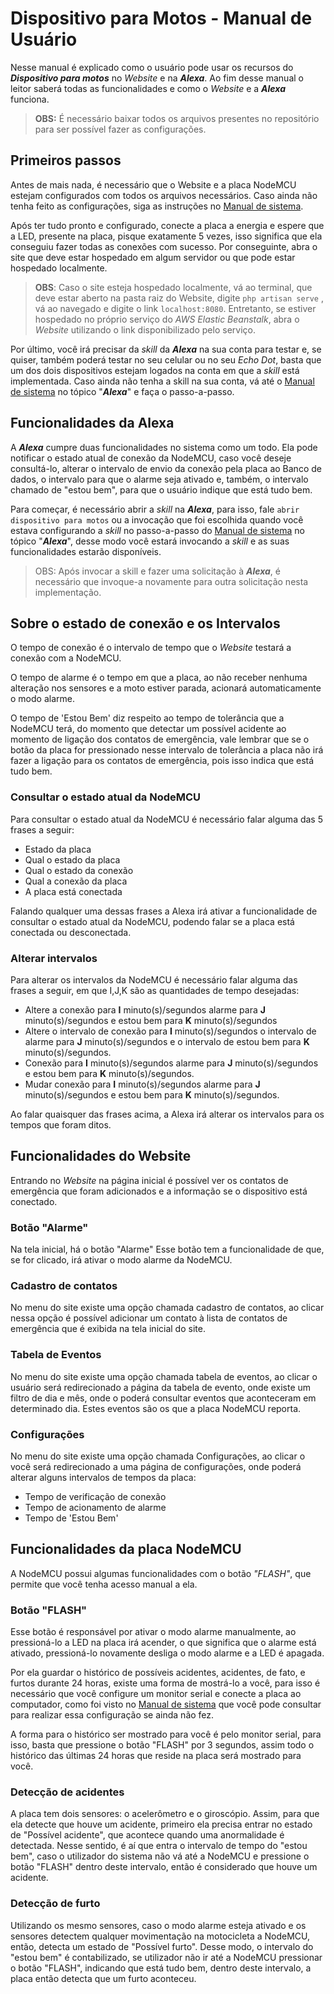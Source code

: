 # Dispositivo para Motos - Manual de Usuário
Nesse manual é explicado como o usuário pode usar os recursos do ***Dispositivo para motos*** no *Website* e na ***Alexa***. Ao fim desse manual o leitor saberá todas as funcionalidades e como o *Website* e a ***Alexa*** funciona.

> **OBS:** É necessário baixar todos os arquivos presentes no repositório para ser possível fazer as configurações. 

## Primeiros passos

Antes de mais nada, é necessário que o Website e a placa NodeMCU estejam configurados com todos os arquivos necessários. Caso ainda não tenha feito as configurações, siga as instruções no <a href="https://github.com/JoSGomes/PBL3/blob/main/Manual%20do%20Sistema.md">Manual de sistema</a>.

Após ter tudo pronto e configurado, conecte a placa a energia e espere que a LED, presente na placa, pisque exatamente 5 vezes, isso significa que ela conseguiu fazer todas as conexões com sucesso. Por conseguinte, abra o site que deve estar hospedado em algum servidor ou que pode estar hospedado localmente. 

> **OBS**: Caso o site esteja hospedado localmente, vá ao terminal, que deve estar aberto na pasta raiz do Website, digite ``php artisan serve`` , vá ao navegado e digite o link ``localhost:8080``. Entretanto, se estiver hospedado no próprio serviço do *AWS* *Elastic Beanstalk*, abra o *Website* utilizando o link disponibilizado pelo serviço.

 Por último, você irá precisar da *skill* da ***Alexa*** na sua conta para testar e, se quiser, também poderá testar no seu celular ou no seu *Echo Dot*, basta que um dos dois dispositivos estejam logados na conta em que a *skill* está implementada. Caso ainda não tenha a skill na sua conta, vá até o <a href="https://github.com/JoSGomes/PBL3/blob/main/Manual%20do%20Sistema.md">Manual de sistema</a> no tópico "***Alexa***" e faça o passo-a-passo.

## Funcionalidades da Alexa

A ***Alexa*** cumpre duas funcionalidades no sistema como um todo. Ela pode notificar o estado atual de conexão da NodeMCU, caso você deseje consultá-lo, alterar o intervalo de envio da conexão pela placa ao Banco de dados, o intervalo para que o alarme seja ativado e, também, o intervalo chamado de "estou bem", para que o usuário indique que está tudo bem.

Para começar, é necessário abrir a *skill*  na ***Alexa***, para isso, fale ``abrir dispositivo para motos`` ou a invocação que foi escolhida quando você estava configurando a *skill* no passo-a-passo do <a href="https://github.com/JoSGomes/PBL3/blob/main/Manual%20do%20Sistema.md">Manual de sistema</a> no tópico "***Alexa***", desse modo você estará invocando a *skill* e as suas funcionalidades estarão disponíveis.

> OBS: Após invocar a skill e fazer uma solicitação à ***Alexa***, é necessário que invoque-a novamente para outra solicitação nesta implementação.

## Sobre o estado de conexão e os Intervalos

O tempo de conexão é o intervalo de tempo que o *Website* testará a conexão com a NodeMCU.

O tempo de alarme é o tempo em que a placa, ao não receber nenhuma alteração nos sensores e a moto estiver parada, acionará automaticamente o modo alarme.

O tempo de 'Estou Bem' diz respeito ao tempo de tolerância que a NodeMCU terá, do momento que detectar um possível acidente ao momento de ligação dos contatos de emergência, vale lembrar que se o botão da placa for pressionado nesse intervalo de tolerância a placa não irá fazer a ligação para os contatos de emergência, pois isso indica que está tudo bem. 

### Consultar o estado atual da NodeMCU

Para consultar o estado atual da NodeMCU é necessário falar alguma das 5 frases a seguir:

- Estado da placa
- Qual o estado da placa 
- Qual o estado da conexão 
- Qual a conexão da placa
- A placa está conectada 

Falando qualquer uma dessas frases a Alexa irá ativar a funcionalidade de consultar o estado atual da NodeMCU, podendo falar se a placa está conectada ou desconectada.

### Alterar intervalos

Para alterar os intervalos da NodeMCU é necessário falar alguma das frases a seguir, em que I,J,K são as quantidades de tempo desejadas:

- Altere a conexão para **I** minuto(s)/segundos alarme para **J** minuto(s)/segundos e estou bem para **K** minuto(s)/segundos
- Altere o intervalo de conexão para **I** minuto(s)/segundos o intervalo de alarme para **J** minuto(s)/segundos e o intervalo de estou bem para **K** minuto(s)/segundos.
- Conexão para **I** minuto(s)/segundos alarme para **J** minuto(s)/segundos e estou bem para **K** minuto(s)/segundos.
- Mudar conexão para **I** minuto(s)/segundos alarme para **J** minuto(s)/segundos e estou bem para **K** minuto(s)/segundos.

Ao falar quaisquer das frases acima, a Alexa irá alterar os intervalos para os tempos que foram ditos.

## Funcionalidades do Website

Entrando no *Website* na página inicial é possível ver os contatos de emergência que foram adicionados e a informação se o dispositivo está conectado.

### Botão "Alarme"

Na tela inicial, há o botão "Alarme" Esse botão tem a funcionalidade de que, se for clicado, irá ativar o modo alarme da NodeMCU.

### Cadastro de contatos

No menu do site existe uma opção chamada cadastro de contatos, ao clicar nessa opção é possível adicionar um contato à lista de contatos de emergência que é exibida na tela inicial do site.

### Tabela de Eventos

No menu do site existe uma opção chamada tabela de eventos, ao clicar o usuário será redirecionado a página da tabela de evento, onde existe um filtro de dia e mês, onde o poderá consultar eventos que aconteceram em determinado dia. Estes eventos são os que a placa NodeMCU reporta.

### Configurações

No menu do site existe uma opção chamada Configurações, ao clicar o você será redirecionado a uma página de configurações, onde poderá alterar alguns  intervalos de tempos da placa:

- Tempo de verificação de conexão
- Tempo de acionamento de alarme
- Tempo de 'Estou Bem'

## Funcionalidades da placa NodeMCU

A NodeMCU possui algumas funcionalidades com o botão *"FLASH"*, que permite que você tenha acesso manual a ela.

### Botão "FLASH" 

Esse botão é responsável por ativar o modo alarme manualmente, ao pressioná-lo a LED na placa irá acender, o que significa que o alarme está ativado, pressioná-lo novamente desliga o modo alarme e a LED é apagada.

Por ela guardar o histórico de possíveis acidentes, acidentes, de fato, e furtos durante 24 horas, existe uma forma de mostrá-lo a você, para isso é necessário que você configure um monitor serial e conecte a placa ao computador, como foi visto no  <a href="https://github.com/JoSGomes/PBL3/blob/main/Manual%20do%20Sistema.md">Manual de sistema</a> que você pode consultar para realizar essa configuração se ainda não fez.

A forma para o histórico ser mostrado para você é pelo monitor serial, para isso, basta que pressione o botão "FLASH" por 3 segundos, assim todo o histórico das últimas 24 horas que reside na placa será mostrado para você.

### Detecção de acidentes

A placa tem dois sensores: o acelerômetro e o giroscópio. Assim, para que ela detecte que houve um acidente, primeiro ela precisa entrar no estado de "Possível acidente", que acontece quando uma anormalidade é detectada. Nesse sentido, é aí que entra o intervalo de tempo do "estou bem", caso o utilizador do sistema não vá até a NodeMCU e pressione o botão "FLASH" dentro deste intervalo, então é considerado que houve um acidente.

### Detecção de furto

Utilizando os mesmo sensores, caso o modo alarme esteja ativado e os sensores detectem qualquer movimentação na motocicleta a NodeMCU, então, detecta um estado de "Possível furto". Desse modo, o intervalo do "estou bem" é contabilizado, se utilizador não ir até a NodeMCU pressionar o botão "FLASH", indicando que está tudo bem, dentro deste intervalo, a placa então detecta que um furto aconteceu.

